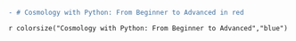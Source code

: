```diff
- # Cosmology with Python: From Beginner to Advanced in red
```

`r colorsize("Cosmology with Python: From Beginner to Advanced","blue")`
